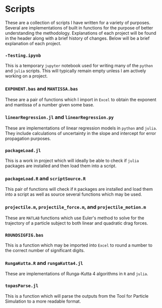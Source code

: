# Scripts
 These are a collection of scripts I have written for a variety of purposes. Several are implementations of built in functions for the purpose of better understanding the methodology. Explanations of each project will be found in the header along with a brief history of changes. Below will be a brief explanation of each project.


### `-Testing.ipynb`

This is a temporary `jupyter` notebook used for writing many of the `python` and `julia` scripts. This will typically remain empty unless I am actively working on a project.

### `EXPONENT.bas` and `MANTISSA.bas`

These are a pair of functions which I import in `Excel` to obtain the exponent and mantissa of a number given some base.

### `linearRegression.jl` and `linearRegression.py`

These are implementations of linear regression models in `python` and `julia`. They include calculations of uncertainty in the slope and intercept for error propagation purposes.

### `packageLoad.jl`

This is a work in project which will ideally be able to check if `julia` packages are installed and then load them into a script.

### `packageLoad.R` and `scriptSource.R`

This pair of functions will check if `R` packages are installed and load them into a script as well as source several functions which may be used.

### `projectile.m`, `projectile_force.m`, and `projectile_motion.m`

These are `MATLAB` functions which use Euler's method to solve for the trajectory of a particle subject to both linear and quadratic drag forces.

### `ROUNDSIGFIG.bas`

This is a function which may be imported into `Excel` to round a number to the correct number of significant digits.

### `RungaKutta.R` and  `rungaKutta4.jl`

These are implementations of Runga-Kutta 4 algorithms in `R` and `julia`.

### `topasParse.jl`

This is a function which will parse the outputs from the Tool for Particle Simulation to a more readable format.